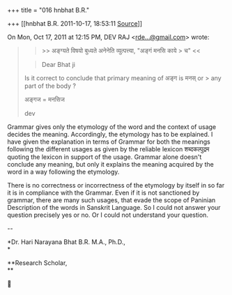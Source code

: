 +++
title = "016 hnbhat B.R."

+++
[[hnbhat B.R.	2011-10-17, 18:53:11 [Source](https://groups.google.com/g/samskrita/c/12xCfSQTzHU)]]



On Mon, Oct 17, 2011 at 12:15 PM, DEV RAJ \<[rde...@gmail.com]()\> wrote:  

> 
> > \>\> अङ्ग्यते विषयो बुध्यते अनेनेति व्युत्पत्त्या, "अङ्गं मनसि काये > च" \<\<  
>   
> > 
> > Dear Bhat ji  
>   
> Is it correct to conclude that primary meaning of अङ्ग is मनस् or > any  
> part of the body ?  
>   
> अङ्गज  = मनसिज  
> > 
> >   
>   
> dev  
>   
> > 

Grammar gives only the etymology of the word and the context of usage decides the meaning. Accordingly, the etymology has to be explained. I have given the explanation in terms of Grammar for both the meanings following the different usages as given by the reliable lexicon शब्दकल्पुद्रम quoting the lexicon in support of the usage. Grammar alone doesn't conclude any meaning, but only it explains the meaning acquired by the word in a way following the etymology.

  

There is no correctness or incorrectness of the etymology by itself in so far it is in compliance with the Grammar. Even if it is not sanctioned by grammar, there are many such usages, that evade the scope of Paninian Description of the words in Sanskrit Language. So I could not answer your question precisely yes or no. Or I could not understand your question.



  

  

--  

*Dr. Hari Narayana Bhat B.R. M.A., Ph.D.,  
*

**Research Scholar,  
**



